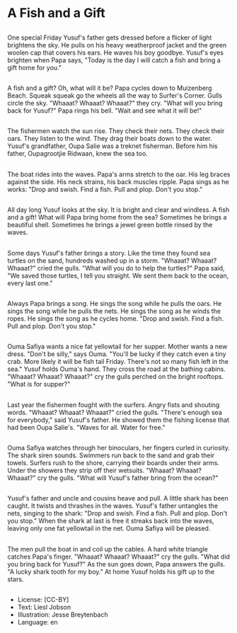 # A Fish and a Gift

##
One special Friday Yusuf's
father gets dressed before a
flicker of light brightens the sky.
He pulls on his heavy weatherproof jacket and the green
woolen cap that covers his ears.
He waves his boy goodbye.
Yusuf's eyes brighten when
Papa says, "Today is the day I
will catch a fish and bring a gift
home for you."

##
A fish and a gift? Oh, what will it
be? Papa cycles down to
Muizenberg Beach. Squeak
squeak go the wheels all the
way to Surfer's Corner.
Gulls circle the sky. "Whaaat?
Whaaat? Whaaat?" they cry.
"What will you bring back for
Yusuf?"
Papa rings his bell. "Wait and
see what it will be!"

##
The fishermen watch the sun
rise. They check their nets.
They check their oars. They
listen to the wind. They drag
their boats down to the water.
Yusuf's grandfather, Oupa Salie
was a treknet fisherman. Before
him his father, Oupagrootjie
Ridwaan, knew the sea too.

##
The boat rides into the waves.
Papa's arms stretch to the oar.
His leg braces against the side.
His neck strains, his back
muscles ripple.
Papa sings as he works: "Drop
and swish. Find a fish. Pull and
plop. Don't you stop."

##
All day long Yusuf looks at the
sky. It is bright and clear and
windless. A fish and a gift! What
will Papa bring home from the
sea? Sometimes he brings a
beautiful shell. Sometimes he
brings a jewel green bottle
rinsed by the waves.

##
Some days Yusuf's father brings
a story. Like the time they found
sea turtles on the sand,
hundreds washed up in a storm.
"Whaaat? Whaaat? Whaaat?"
cried the gulls. "What will you
do to help the turtles?"
Papa said, "We saved those
turtles, I tell you straight. We
sent them back to the ocean,
every last one."

##
Always Papa brings a song. He
sings the song while he pulls
the oars. He sings the song
while he pulls the nets. He sings
the song as he winds the ropes.
He sings the song as he cycles
home. "Drop and swish. Find a
fish. Pull and plop. Don't you
stop."

##
Ouma Safiya wants a nice fat
yellowtail for her supper.
Mother wants a new dress.
"Don't be silly," says Ouma.
"You'll be lucky if they catch
even a tiny crab. More likely it
will be fish tail Friday. There's
not so many fish left in the
sea."
Yusuf holds Ouma's hand. They
cross the road at the bathing
cabins.
"Whaaat? Whaaat? Whaaat?"
cry the gulls perched on the
bright rooftops. "What is for
supper?"

##
Last year the fishermen fought
with the surfers. Angry fists and
shouting words.
"Whaaat? Whaaat? Whaaat?"
cried the gulls.
"There's enough sea for
everybody," said Yusuf's father.
He showed them the fishing
license that had been Oupa
Salie's. "Waves for all. Water for
free."

##
Ouma Safiya watches through
her binoculars, her fingers
curled in curiosity. The shark
siren sounds. Swimmers run
back to the sand and grab their
towels. Surfers rush to the
shore, carrying their boards
under their arms. Under the
showers they strip off their
wetsuits.
"Whaaat? Whaaat? Whaaat?"
cry the gulls. "What will Yusuf's
father bring from the ocean?"

##
Yusuf's father and uncle and
cousins heave and pull. A little
shark has been caught. It twists
and thrashes in the waves.
Yusuf's father untangles the
nets, singing to the shark:
"Drop and swish. Find a fish.
Pull and plop. Don't you stop."
When the shark at last is free it
streaks back into the waves,
leaving only one fat yellowtail in
the net. Ouma Safiya will be
pleased.

##
The men pull the boat in and
coil up the cables. A hard white
triangle catches Papa's finger.
"Whaaat? Whaaat? Whaaat?"
cry the gulls. "What did you
bring back for Yusuf?"
As the sun goes down, Papa
answers the gulls. "A lucky
shark tooth for my boy."
At home Yusuf holds his gift up
to the stars.

##
* License: [CC-BY]
* Text: Liesl Jobson
* Illustration: Jesse Breytenbach
* Language: en
